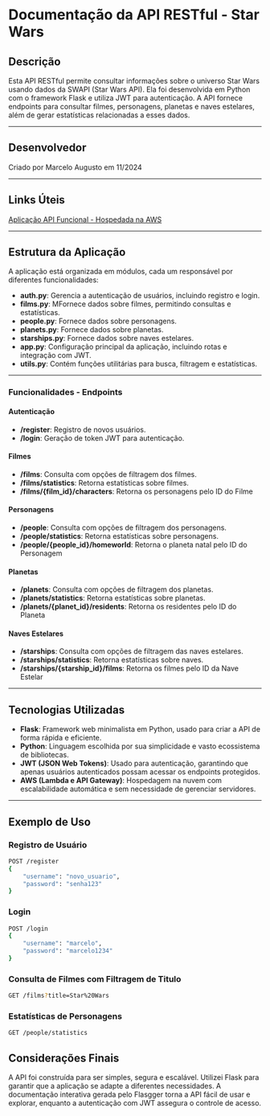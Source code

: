 # Documentação da API RESTful - Star Wars

## Descrição
Esta API RESTful permite consultar informações sobre o universo Star Wars usando dados da SWAPI (Star Wars API). Ela foi desenvolvida em Python com o framework Flask e utiliza JWT para autenticação. A API fornece endpoints para consultar filmes, personagens, planetas e naves estelares, além de gerar estatísticas relacionadas a esses dados.


---

## Desenvolvedor
Criado por Marcelo Augusto em 11/2024

---

## Links Úteis

[Aplicação API Funcional - Hospedada na AWS](https://efxkypq832.execute-api.us-east-2.amazonaws.com/dev/)

---

## Estrutura da Aplicação
A aplicação está organizada em módulos, cada um responsável por diferentes funcionalidades:

- **auth.py**: Gerencia a autenticação de usuários, incluindo registro e login.
- **films.py**: MFornece dados sobre filmes, permitindo consultas e estatísticas.
- **people.py**: Fornece dados sobre personagens.
- **planets.py**: Fornece dados sobre planetas.
- **starships.py**: Fornece dados sobre naves estelares.
- **app.py**: Configuração principal da aplicação, incluindo rotas e integração com JWT.
- **utils.py**: Contém funções utilitárias para busca, filtragem e estatísticas.

---

### Funcionalidades - Endpoints

#### Autenticação
- **/register**: Registro de novos usuários.
- **/login**: Geração de token JWT para autenticação.

#### Filmes
- **/films**: Consulta com opções de filtragem dos filmes.
- **/films/statistics**: Retorna estatísticas sobre filmes.
- **/films/{film_id}/characters**: Retorna os personagens pelo ID do Filme

#### Personagens
- **/people**: Consulta com opções de filtragem dos personagens.
- **/people/statistics**: Retorna estatísticas sobre personagens.
- **/people/{people_id}/homeworld**: Retorna o planeta natal pelo ID do Personagem

#### Planetas
- **/planets**: Consulta com opções de filtragem dos planetas.
- **/planets/statistics**: Retorna estatísticas sobre planetas.
- **/planets/{planet_id}/residents**: Retorna os residentes pelo ID do Planeta

#### Naves Estelares
- **/starships**: Consulta com opções de filtragem das naves estelares.
- **/starships/statistics**: Retorna estatísticas sobre naves.
- **/starships/{starship_id}/films**: Retorna os filmes pelo ID da Nave Estelar

---

## Tecnologias Utilizadas
- **Flask**: Framework web minimalista em Python, usado para criar a API de forma rápida e eficiente.
- **Python**: Linguagem escolhida por sua simplicidade e vasto ecossistema de bibliotecas.
- **JWT (JSON Web Tokens)**: Usado para autenticação, garantindo que apenas usuários autenticados possam acessar os endpoints protegidos.
- **AWS (Lambda e API Gateway)**: Hospedagem na nuvem com escalabilidade automática e sem necessidade de gerenciar servidores.
---

## Exemplo de Uso

### Registro de Usuário
```bash
POST /register
{
    "username": "novo_usuario",
    "password": "senha123"
}
```

### Login
```bash
POST /login
{
    "username": "marcelo",
    "password": "marcelo1234"
}
```

### Consulta de Filmes com Filtragem de Titulo
```bash
GET /films?title=Star%20Wars
```

### Estatísticas de Personagens
```bash
GET /people/statistics
```

## Considerações Finais
A API foi construída para ser simples, segura e escalável. Utilizei Flask para garantir que a aplicação se adapte a diferentes necessidades. A documentação interativa gerada pelo Flasgger torna a API fácil de usar e explorar, enquanto a autenticação com JWT assegura o controle de acesso.